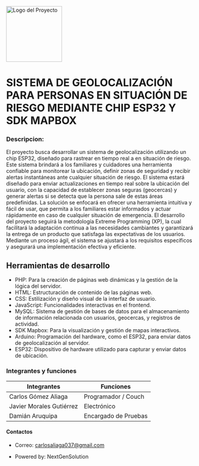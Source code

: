 <!-- AzusSafeGeolocation -->
<img src="Resources/imgs/ASGTLogo.png" alt="Logo del Proyecto" height="150" width="auto">

# SISTEMA DE GEOLOCALIZACIÓN PARA PERSONAS EN SITUACIÓN DE RIESGO MEDIANTE CHIP ESP32 Y SDK MAPBOX
### Descripcion:
El proyecto busca desarrollar un sistema de geolocalización utilizando un chip ESP32, diseñado para rastrear en tiempo real a en situación de riesgo. Este sistema brindará a los familiares y cuidadores una herramienta confiable para monitorear la ubicación, definir zonas de seguridad y recibir alertas instantáneas ante cualquier situación de riesgo. 
El sistema estará diseñado para enviar actualizaciones en tiempo real sobre la ubicación del usuario, con la capacidad de establecer zonas seguras (geocercas) y generar alertas si se detecta que la persona sale de estas áreas predefinidas. La solución se enfocará en ofrecer una herramienta intuitiva y fácil de usar, que permita a los familiares estar informados y actuar rápidamente en caso de cualquier situación de emergencia. 
El desarrollo del proyecto seguirá la metodología Extreme Programming (XP), la cual facilitará la adaptación continua a las necesidades cambiantes y garantizará la entrega de un producto que satisfaga las expectativas de los usuarios. Mediante un proceso ágil, el sistema se ajustará a los requisitos específicos y asegurará una implementación efectiva y eficiente. 
## Herramientas de desarrollo
- PHP: Para la creación de páginas web dinámicas y la gestión de la lógica del servidor.
- HTML: Estructuración de contenido de las páginas web.
- CSS: Estilización y diseño visual de la interfaz de usuario.
- JavaScript: Funcionalidades interactivas en el frontend.
- MySQL: Sistema de gestión de bases de datos para el almacenamiento de información relacionada con usuarios, geocercas, y registros de actividad.
- SDK Mapbox: Para la visualización y gestión de mapas interactivos.
- Arduino: Programación del hardware, como el ESP32, para enviar datos de geolocalización al servidor.
- ESP32: Dispositivo de hardware utilizado para capturar y enviar datos de ubicación.
### Integrantes y funciones
| Integrantes  | Funciones    |
|--------------|--------------|
| Carlos Gómez Aliaga | Programador / Couch    |
| Javier Morales Gutiérrez | Electrónico    |
| Damián Aruquipa | Encargado de Pruebas    |
#### Contactos
- Correo: carlosaliaga037@gmail.com

- Powered by: NextGenSolution
